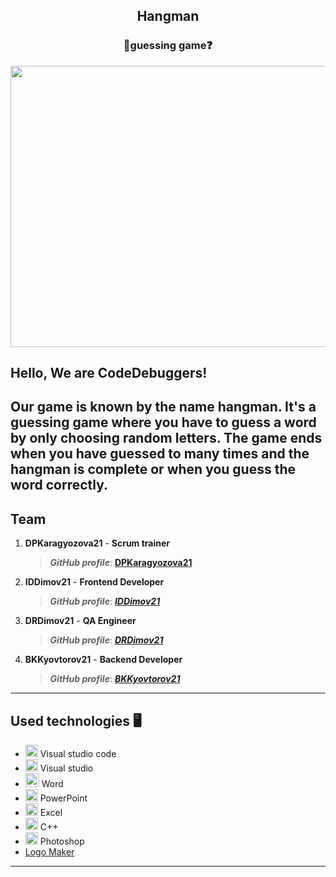 <h2 align="center">Hangman</h1>
<h3 align="center">🤔guessing game❓</h3>


<p align="center">
<img src="https://cdn.discordapp.com/attachments/1044355431969083435/1050459415918153728/codedebuggers-logo.png" width="600" height="450">
</p>
  
## Hello, We are CodeDebuggers!

Our game is known by the name hangman. It's a guessing game where you have to guess a word by only choosing random letters. The game ends when you have guessed to many times and the hangman is complete or when you guess the word correctly.
---
 
 ## Team
1. **DPKaragyozova21** - **Scrum trainer**	
   > ***GitHub profile***: [**DPKaragyozova21**](https://github.com/DPKaragyozova21)	
   
2. **IDDimov21** - **Frontend Developer** 
   > ***GitHub profile***: [***IDDimov21***](https://github.com/IDDimov21)

3. **DRDimov21** - **QA Engineer**	
   > ***GitHub profile***: [***DRDimov21***](https://github.com/DRDimov21)	

4. **BKKyovtorov21** - **Backend Developer**	
   > ***GitHub profile***: [***BKKyovtorov21***](https://github.com/BKKyovtorov21)	

---

## Used technologies 🖥️
- <img src="https://upload.wikimedia.org/wikipedia/commons/thumb/9/9a/Visual_Studio_Code_1.35_icon.svg/2048px-Visual_Studio_Code_1.35_icon.svg.png" width="20"> Visual studio code
- <img src="https://user-images.githubusercontent.com/85344134/175822710-50145fd8-297a-4cb0-adaf-619ce5585e69.png" width="20"> Visual studio
- <img src="https://user-images.githubusercontent.com/85344134/175822623-c0c00191-22b9-4917-9eb5-cb8868fd0a23.png" width="22"> Word
- <img src="https://upload.wikimedia.org/wikipedia/commons/thumb/0/0d/Microsoft_Office_PowerPoint_%282019%E2%80%93present%29.svg/640px-Microsoft_Office_PowerPoint_%282019%E2%80%93present%29.svg.png" width="20"> PowerPoint
- <img src="https://upload.wikimedia.org/wikipedia/commons/thumb/3/34/Microsoft_Office_Excel_%282019%E2%80%93present%29.svg/2203px-Microsoft_Office_Excel_%282019%E2%80%93present%29.svg.png" width="20"> Excel
- <img src="https://user-images.githubusercontent.com/85344134/175822844-50fdef40-52f7-4d65-9c2e-b55bbec1fca3.png" width="20"> C++
- <img src="https://upload.wikimedia.org/wikipedia/commons/2/20/Photoshop_CC_icon.png" width="20"> Photoshop
- <a href = "logo.com" > Logo Maker
---
